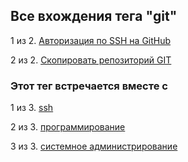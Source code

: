 ## Все вхождения тега "git"


1 из 2. [Авторизация по SSH на GitHub](./2020-07-17_git_ssh.md)

2 из 2. [Скопировать репозиторий GIT](./2020-07-17_git_repo_copy.md)



### Этот тег встречается вместе с


1 из 3. [ssh](./meta_ssh.md)

2 из 3. [программирование](./meta_programmirovanie.md)

3 из 3. [системное администрирование](./meta_sistemnoe_administrirovanie.md)

